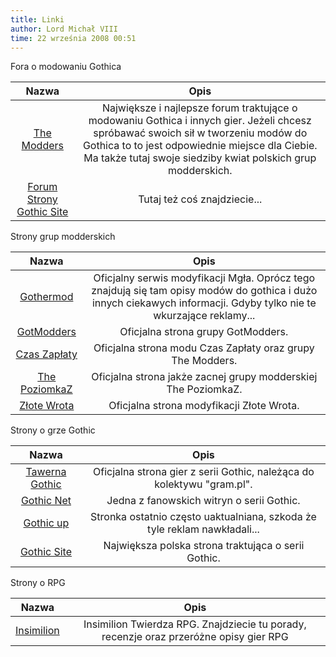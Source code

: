 ```yaml
---
title: Linki
author: Lord Michał VIII
time: 22 września 2008 00:51
---
```


Fora o modowaniu Gothica

| Nazwa                                              | Opis                                                                                   |
|:--------------------------------------------------:|:--------------------------------------------------------------------------------------:|
| [The Modders](https://themodders.org)              | Największe i najlepsze forum traktujące o modowaniu Gothica i innych gier. Jeżeli chcesz spróbawać swoich sił w tworzeniu modów do Gothica to to jest odpowiednie miejsce dla Ciebie. Ma także tutaj swoje siedziby kwiat polskich grup modderskich. |
| [Forum Strony Gothic Site](https://forum.gothic.phx.pl/forumdisplay.php?f=104) | Tutaj też coś znajdziecie...                               |


Strony grup modderskich

| Nazwa                                              | Opis                                                                                   |
|:--------------------------------------------------:|:--------------------------------------------------------------------------------------:|
| [Gothermod](https://gothermod.dbv.pl)              | Oficjalny serwis modyfikacji Mgła. Oprócz tego znajdują się tam opisy modów do gothica i dużo innych ciekawych informacji. Gdyby tylko nie te wkurzające reklamy... |
| [GotModders](https://www.gotmodders.go.pl)         | Oficjalna strona grupy GotModders.                                                     |
| [Czas Zapłaty](https://czaszaplaty.themodders.org) | Oficjalna strona modu Czas Zapłaty oraz grupy The Modders.                             |
| [The PoziomkaZ](https://www.poziomkaz.pl)          | Oficjalna strona jakże zacnej grupy modderskiej The PoziomkaZ.                         |
| [Złote Wrota](https://www.zlotewrota.pl)           |  Oficjalna strona modyfikacji Złote Wrota.                                             |


Strony o grze Gothic

| Nazwa                                              | Opis                                                                                   |
|:--------------------------------------------------:|:--------------------------------------------------------------------------------------:|
| [Tawerna Gothic](https://gothic.gram.pl/)          | Oficjalna strona gier z serii Gothic, należąca do kolektywu "gram.pl".                 |
| [Gothic Net](https://www.gothic.info.pl/)          | Jedna z fanowskich witryn o serii Gothic.                                              |
| [Gothic up](https://gothic.org.pl/)                | Stronka ostatnio często uaktualniana, szkoda że tyle reklam nawkładali...              |
| [Gothic Site](https://gothic.phx.pl/)              | Największa polska strona traktująca o serii Gothic.                                    |


Strony o RPG

| Nazwa                                              | Opis                                                                                   |
|:--------------------------------------------------:|:--------------------------------------------------------------------------------------:|
| [Insimilion](https://crpg.iml.pl/)                 | Insimilion Twierdza RPG. Znajdziecie tu porady, recenzje oraz przeróżne opisy gier RPG |
